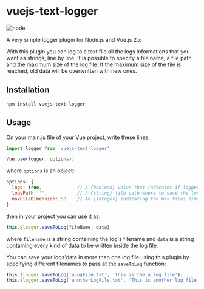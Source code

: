 # vuejs-text-logger
![node](https://img.shields.io/node/v/passport.svg?style=plastic)

A very simple logger plugin for Node.js and Vue.js 2.x

With this plugin you can log to a text file all the logs informations that you want as strings, line by line. It is possible to specify a file name, a file path and the maximum size of the log file. If the maximum size of the file is reached, old data will be overwritten with new ones.

## Installation

```npm
npm install vuejs-text-logger
```

## Usage
On your main.js file of your Vue project, write these lines:

```js
import logger from 'vuejs-text-logger'

Vue.use(logger, options);
```
where `options` is an object:

```js
options: {
  logs: true,             // A {boolean} value that indicates if logger must be turned on or off
  logsPath: '',           // A {string} file path where to save the log files
  maxFileDimension: 50    // An {integer} indicating the max files dimensions in Megabytes
}
```

then in your project you can use it as:

```js
this.$logger.saveToLog(fileName, data)
```

where `filename` is a string containing the log's filename and `data` is a string containing every kind of data to be written inside the log file.

You can save your logs'data in more than one log file using this plugin by specifying different filenames to pass at the `saveToLog` function:

```js
this.$logger.saveToLog('aLogFile.txt', 'This is the a log file');
this.$logger.saveToLog('anotherLogFile.txt', 'This is another log file');
```
